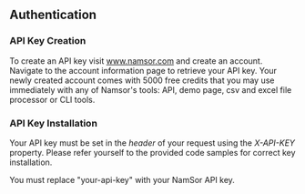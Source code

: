 ## Authentication

### API Key Creation

To create an API key visit <a target="_blank" href="https://v2.namsor.com">www.namsor.com</a> and create an account. Navigate to the account information page to retrieve your API key. Your newly created account comes with 5000 free credits that you may use immediately with any of Namsor's tools: API, demo page, csv and excel file processor or CLI tools.

### API Key Installation

Your API key must be set in the _header_ of your request using the _X-API-KEY_ property. Please refer yourself to the provided code samples for correct key installation.

<aside class="notice">You must replace "your-api-key" with your NamSor API key.</aside>
